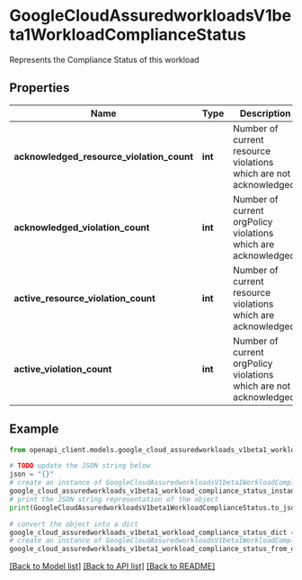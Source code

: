 # GoogleCloudAssuredworkloadsV1beta1WorkloadComplianceStatus

Represents the Compliance Status of this workload

## Properties

Name | Type | Description | Notes
------------ | ------------- | ------------- | -------------
**acknowledged_resource_violation_count** | **int** | Number of current resource violations which are not acknowledged. | [optional] 
**acknowledged_violation_count** | **int** | Number of current orgPolicy violations which are acknowledged. | [optional] 
**active_resource_violation_count** | **int** | Number of current resource violations which are acknowledged. | [optional] 
**active_violation_count** | **int** | Number of current orgPolicy violations which are not acknowledged. | [optional] 

## Example

```python
from openapi_client.models.google_cloud_assuredworkloads_v1beta1_workload_compliance_status import GoogleCloudAssuredworkloadsV1beta1WorkloadComplianceStatus

# TODO update the JSON string below
json = "{}"
# create an instance of GoogleCloudAssuredworkloadsV1beta1WorkloadComplianceStatus from a JSON string
google_cloud_assuredworkloads_v1beta1_workload_compliance_status_instance = GoogleCloudAssuredworkloadsV1beta1WorkloadComplianceStatus.from_json(json)
# print the JSON string representation of the object
print(GoogleCloudAssuredworkloadsV1beta1WorkloadComplianceStatus.to_json())

# convert the object into a dict
google_cloud_assuredworkloads_v1beta1_workload_compliance_status_dict = google_cloud_assuredworkloads_v1beta1_workload_compliance_status_instance.to_dict()
# create an instance of GoogleCloudAssuredworkloadsV1beta1WorkloadComplianceStatus from a dict
google_cloud_assuredworkloads_v1beta1_workload_compliance_status_from_dict = GoogleCloudAssuredworkloadsV1beta1WorkloadComplianceStatus.from_dict(google_cloud_assuredworkloads_v1beta1_workload_compliance_status_dict)
```
[[Back to Model list]](../README.md#documentation-for-models) [[Back to API list]](../README.md#documentation-for-api-endpoints) [[Back to README]](../README.md)


